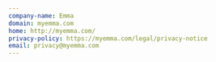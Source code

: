 ```yaml
---
company-name: Emma
domain: myemma.com
home: http://myemma.com/
privacy-policy: https://myemma.com/legal/privacy-notice
email: privacy@myemma.com
---
```





